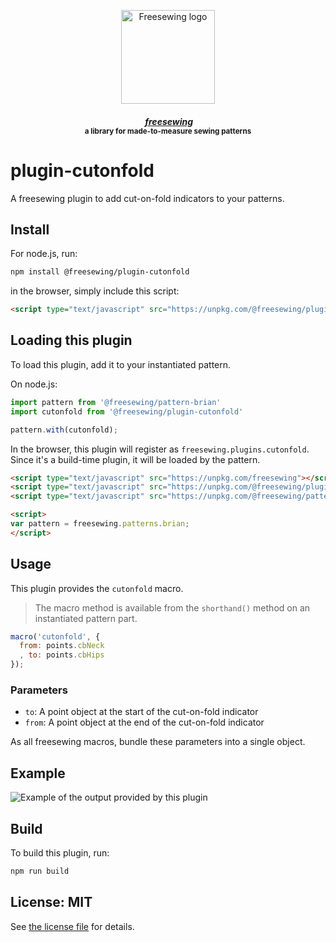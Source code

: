 <p align="center">
  <a title="Go to freesewing.org" href="https://freesewing.org/"><img src="https://freesewing.org/img/logo/black.svg" align="center" width="150px" alt="Freesewing logo"/></a>
</p>
<h4 align="center"><em>&nbsp;<a title="Go to freesewing.org" href="https://freesewing.org/">freesewing</a></em>
<br><sup>a library for made-to-measure sewing patterns</sup>
</h4>

# plugin-cutonfold

A freesewing plugin to add cut-on-fold indicators to your patterns.

## Install

For node.js, run:

```sh
npm install @freesewing/plugin-cutonfold
```

in the browser, simply include this script:

```html
<script type="text/javascript" src="https://unpkg.com/@freesewing/plugin-cutonfold"></script>
```

## Loading this plugin

To load this plugin, add it to your instantiated pattern.

On node.js:

```js
import pattern from '@freesewing/pattern-brian'
import cutonfold from '@freesewing/plugin-cutonfold'

pattern.with(cutonfold);
```

In the browser, this plugin will register as `freesewing.plugins.cutonfold`.
Since it's a build-time plugin, it will be loaded by the pattern.

```html
<script type="text/javascript" src="https://unpkg.com/freesewing"></script>
<script type="text/javascript" src="https://unpkg.com/@freesewing/plugin-cutonfold"></script>
<script type="text/javascript" src="https://unpkg.com/@freesewing/pattern-brian"></script>

<script>
var pattern = freesewing.patterns.brian;
</script>
```

## Usage

This plugin provides the `cutonfold` macro.

> The macro method is available from the `shorthand()` method on an instantiated pattern part.

```js
macro('cutonfold', {
  from: points.cbNeck
  , to: points.cbHips
});
  ```

### Parameters

 - `to`: A point object at the start of the cut-on-fold indicator
 - `from`: A point object at the end of the cut-on-fold indicator
        
As all freesewing macros, bundle these parameters into a single object.

## Example

![Example of the output provided by this plugin](https://github.com/freesewing/plugin-cutonfold/raw/master/img/example.png)


## Build

To build this plugin, run:

```sh
npm run build
```

## License: MIT

See [the license file](https://github.com/freesewing/plugin-theme/blob/master/LICENSE)
for details.
